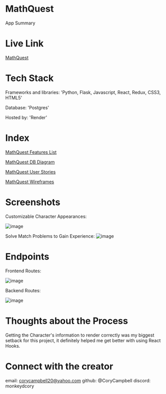 # MathQuest
App Summary

# Live Link
[MathQuest](https://mathquest.onrender.com)

# Tech Stack

Frameworks and libraries:
    'Python, Flask, Javascript, React, Redux, CSS3, HTML5'

Database:
    'Postgres'

Hosted by:
    'Render'

# Index

[MathQuest Features List](https://github.com/CoryCampbell/Math-Quest/wiki/Feature-List)

[MathQuest DB Diagram](https://github.com/CoryCampbell/Math-Quest/wiki/MathQuest-DB-Diagram)

[MathQuest User Stories](https://github.com/CoryCampbell/Math-Quest/wiki/MathQuest-User-Stories)

[MathQuest Wireframes](https://github.com/CoryCampbell/Math-Quest/wiki/MathQuest-Wireframes)

# Screenshots

Customizable Character Appearances:

![image](https://github.com/CoryCampbell/Math-Quest/assets/110738538/5788f8c3-4747-49c5-aa85-a4892ea27135)

Solve Match Problems to Gain Experience: 
![image](https://github.com/CoryCampbell/Math-Quest/assets/110738538/990e9e02-6779-4ed1-b597-601369b3b6ce)



# Endpoints
Frontend Routes:

![image](https://github.com/CoryCampbell/Math-Quest/assets/110738538/2180017c-97ae-42d3-b40d-b0b74f6a8c39)


Backend Routes: 

![image](https://github.com/CoryCampbell/Math-Quest/assets/110738538/fc893d27-4664-4979-92ae-b599a10a5963)


# Thoughts about the Process

Getting the Character's information to render correctly was my biggest setback for this project, it definitely helped me get better with using React Hooks.

# Connect with the creator
email: corycampbell20@yahoo.com
github: @CoryCampbell
discord: monkeydcory
